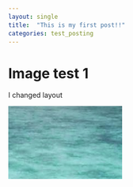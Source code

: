 ```yaml
---
layout: single
title:  "This is my first post!!"
categories: test_posting
---
```


# Image test 1

I changed layout 

![testimage](../images/2022-08-18-first/testimage.png)





